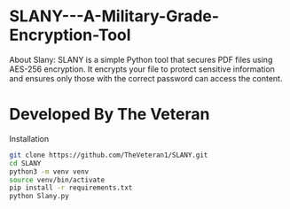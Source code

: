# SLANY---A-Military-Grade-Encryption-Tool

About Slany:
SLANY is a simple Python tool that secures PDF files using AES-256 encryption. It encrypts your file to protect sensitive information and ensures only those with the correct password can access the content.

# Developed By The Veteran


 Installation
 
```bash
git clone https://github.com/TheVeteran1/SLANY.git
cd SLANY
python3 -m venv venv
source venv/bin/activate
pip install -r requirements.txt
python Slany.py




